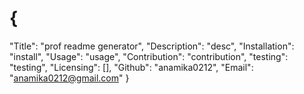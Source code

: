 # {
  "Title": "prof readme generator",
  "Description": "desc",
  "Installation": "install",
  "Usage": "usage",
  "Contribution": "contribution",
  "testing": "testing",
  "Licensing": [],
  "Github": "anamika0212",
  "Email": "anamika0212@gmail.com"
}

